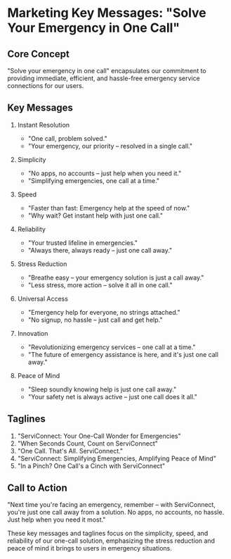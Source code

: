 # Marketing Key Messages: "Solve Your Emergency in One Call"

## Core Concept
"Solve your emergency in one call" encapsulates our commitment to providing immediate, efficient, and hassle-free emergency service connections for our users.

## Key Messages

1. Instant Resolution
   - "One call, problem solved."
   - "Your emergency, our priority – resolved in a single call."

2. Simplicity
   - "No apps, no accounts – just help when you need it."
   - "Simplifying emergencies, one call at a time."

3. Speed
   - "Faster than fast: Emergency help at the speed of now."
   - "Why wait? Get instant help with just one call."

4. Reliability
   - "Your trusted lifeline in emergencies."
   - "Always there, always ready – just one call away."

5. Stress Reduction
   - "Breathe easy – your emergency solution is just a call away."
   - "Less stress, more action – solve it all in one call."

6. Universal Access
   - "Emergency help for everyone, no strings attached."
   - "No signup, no hassle – just call and get help."

7. Innovation
   - "Revolutionizing emergency services – one call at a time."
   - "The future of emergency assistance is here, and it's just one call away."

8. Peace of Mind
   - "Sleep soundly knowing help is just one call away."
   - "Your safety net is always active – just one call does it all."

## Taglines

1. "ServiConnect: Your One-Call Wonder for Emergencies"
2. "When Seconds Count, Count on ServiConnect"
3. "One Call. That's All. ServiConnect."
4. "ServiConnect: Simplifying Emergencies, Amplifying Peace of Mind"
5. "In a Pinch? One Call's a Cinch with ServiConnect"

## Call to Action

"Next time you're facing an emergency, remember – with ServiConnect, you're just one call away from a solution. No apps, no accounts, no hassle. Just help when you need it most."

These key messages and taglines focus on the simplicity, speed, and reliability of our one-call solution, emphasizing the stress reduction and peace of mind it brings to users in emergency situations.
